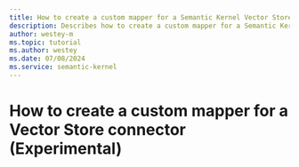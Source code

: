 ```yaml
---
title: How to create a custom mapper for a Semantic Kernel Vector Store connector (Experimental)
description: Describes how to create a custom mapper for a Semantic Kernel Vector Store connector
author: westey-m
ms.topic: tutorial
ms.author: westey
ms.date: 07/08/2024
ms.service: semantic-kernel
---
```

# How to create a custom mapper for a Vector Store connector (Experimental)

